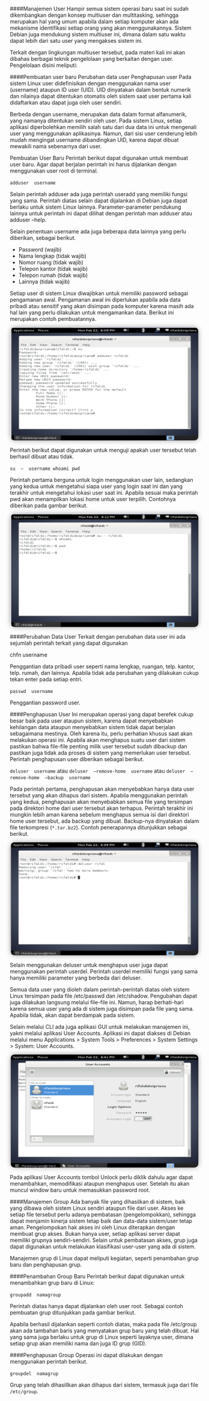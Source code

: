 ####Manajemen User
Hampir semua sistem operasi baru saat ini sudah dikembangkan dengan konsep multiuser dan multitasking, sehingga merupakan hal yang umum apabila dalam setiap komputer akan ada mekanisme identifikasi setiap orang yang akan menggunakannya. Sistem Debian juga mendukung sistem multiuser ini, dimana dalam satu waktu dapat lebih dari satu user yang mengakses sistem ini.

Terkait dengan lingkungan multiuser tersebut, pada materi kali ini akan dibahas berbagai teknik pengelolaan yang berkaitan dengan user. Pengelolaan disini meliputi:

####Pembuatan user baru
Perubahan data user
Penghapusan user
Pada sistem Linux user didefinisikan dengan menggunakan nama user (username) ataupun ID user (UID). UID dinyatakan dalam bentuk numerik dan nilainya dapat ditentukan otomatis oleh sistem saat user pertama kali didaftarkan atau dapat juga oleh user sendiri.

Berbeda dengan username, merupakan data dalam format alfanumerik, yang namanya ditentukan sendiri oleh user. Pada sistem Linux, setiap aplikasi diperbolehkan memilih salah satu dari dua data ini untuk mengenali user yang menggunakan aplikasinya. Namun, dari sisi user cenderung lebih mudah mengingat username dibandingkan UID, karena dapat dibuat mewakili nama sebenarnya dari user.

Pembuatan User Baru
Perintah berikut dapat digunakan untuk membuat user baru. Agar dapat berjalan perintah ini harus dijalankan dengan menggunakan user root di terminal.

`adduser  username`

Selain perintah adduser ada juga perintah useradd yang memiliki fungsi yang sama. Perintah diatas selain dapat dijalankan di Debian juga dapat berlaku untuk sistem Linux lainnya. Parameter-parameter pendukung lainnya untuk perintah ini dapat dilihat dengan perintah man adduser atau adduser –help.

Selain penentuan username ada juga beberapa data lainnya yang perlu diberikan, sebagai berikut.

* Password (wajib)
* Nama lengkap (tidak wajib)
* Nomor ruang (tidak wajib)
* Telepon kantor (tidak wajib)
* Telepon rumah (tidak wajib)
* Lainnya (tidak wajib)

Setiap user di sistem Linux diwajibkan untuk memiliki password sebagai pengamanan awal. Pengamanan awal ini diperlukan apabila ada data pribadi atau sensitif yang akan disimpan pada komputer karena masih ada hal lain yang perlu dilakukan untuk mengamankan data. Berikut ini merupakan contoh pembuatannya.

<center><img src="img/manaUser1.png" width="500" height="300" style="border-radius: 10px; box-shadow: 0px 0px 15px -2px gray"></center>

Perintah berikut dapat digunakan untuk menguji apakah user tersebut telah berhasil dibuat atau tidak.

`su  –  username
whoami
pwd`

Perintah pertama berguna untuk login menggunakan user lain, sedangkan yang kedua untuk mengetahui siapa user yang login saat ini dan yang terakhir untuk mengetahui lokasi user saat ini. Apabila sesuai maka perintah pwd akan menampilkan lokasi home untuk user terpilih. Contohnya diberikan pada gambar berikut.

<center><img src="img/manaUser2.png" width="500" height="300" style="border-radius: 10px; box-shadow: 0px 0px 15px -2px gray"></center>

####Perubahan Data User
Terkait dengan perubahan data user ini ada sejumlah perintah terkait yang dapat digunakan

chfn  username

Penggantian data pribadi user seperti nama lengkap, ruangan, telp. kantor, telp. rumah, dan lainnya. Apabila tidak ada perubahan yang dilakukan cukup tekan enter pada setiap entri.

`passwd  username`

Penggantian password user.

####Penghapusan User
Ini merupakan operasi yang dapat berefek cukup besar baik pada user ataupun sistem, karena dapat menyebabkan kehilangan data ataupun menyebabkan sistem tidak dapat berjalan sebagaimana mestinya. Oleh karena itu, perlu perhatian khusus saat akan melakukan operasi ini. Apabila akan menghapus suatu user dari sistem pastikan bahwa file-file penting milik user tersebut sudah dibackup dan pastikan juga tidak ada proses di sistem yang memerlukan user tersebut. Perintah penghapusan user diberikan sebagai berikut.

`deluser  username`
atau
`deluser  –remove-home  username`
atau
`deluser  –remove-home  –backup  username`

Pada perintah pertama, penghapusan akan menyebabkan hanya data user tersebut yang akan dihapus dari sistem. Apabila menggunakan perintah yang kedua, penghapusan akan menyebabkan semua file yang tersimpan pada direktori home dari user tersebut akan terhapus. Perintah terakhir ini mungkin lebih aman karena sebelum menghapus semua isi dari direktori home user tersebut, ada backup yang dibuat. Backup-nya dinyatakan dalam file terkompresi (`*.tar.bz2`). Contoh penerapannya ditunjukkan sebagai berikut.

<center><img src="img/manaUser3.png" width="500" height="300" style="border-radius: 10px; box-shadow: 0px 0px 15px -2px gray"></center>

Selain menggunakan deluser untuk menghapus user juga dapat menggunakan perintah userdel. Perintah userdel memiliki fungsi yang sama hanya memiliki parameter yang berbeda dari deluser.

Semua data user yang dioleh dalam perintah-perintah diatas oleh sistem Linux tersimpan pada file /etc/passwd dan /etc/shadow. Pengubahan dapat juga dilakukan langsung melalui file-file ini. Namun, harap berhati-hari karena semua user yang ada di sistem juga disimpan pada file yang sama. Apabila tidak, akan dapat berdampak pada sistem.

Selain melalui CLI ada juga aplikasi GUI untuk melakukan manajemen ini, yakni melalui aplikasi User Accounts. Aplikasi ini dapat diakses di Debian melalui menu Applications > System Tools > Preferences > System Settings > System: User Accounts.

<center><img src="img/manaUser4.png" width="500" height="300" style="border-radius: 10px; box-shadow: 0px 0px 15px -2px gray"></center>

Pada aplikasi User Accounts tombol Unlock perlu diklik dahulu agar dapat menambahkan, memodifikasi ataupun menghapus user. Setelah itu akan muncul window baru untuk memasukkan password root.

####Manajemen Group
Ada banyak file yang dihasilkan di sistem, baik yang dibawa oleh sistem Linux sendiri ataupun file dari user. Akses ke setiap file tersebut perlu adanya pembatasan (pengelompokkan), sehingga dapat menjamin kinerja sistem tetap baik dan data-data sistem/user tetap aman. Pengelompokan hak akses ini oleh Linux diterapkan dengan membuat grup akses. Bukan hanya user, setiap aplikasi server dapat memiliki grupnya sendiri-sendiri. Selain untuk pembatasan akses, grup juga dapat digunakan untuk melakukan klasifikasi user-user yang ada di sistem.

Manajemen grup di Linux dapat meliputi kegiatan, seperti penambahan grup baru dan penghapusan grup.

####Penambahan Group Baru
Perintah berikut dapat digunakan untuk menambahkan grup baru di Linux:

`groupadd  namagroup`

Perintah diatas hanya dapat dijalankan oleh user root. Sebagai contoh pembuatan grup ditunjukkan pada gambar berikut.

Apabila berhasil dijalankan seperti contoh diatas, maka pada file /etc/group akan ada tambahan baris yang menyatakan grup baru yang telah dibuat. Hal yang sama juga berlaku untuk grup di Linux seperti layaknya user, dimana setiap grup akan memiliki nama dan juga ID grup (GID).

####Penghapusan Group
Operasi ini dapat dilakukan dengan menggunakan perintah berikut.

`groupdel  namagrup`

Grup yang telah dihasillkan akan dihapus dari sistem, termasuk juga dari file `/etc/group`.